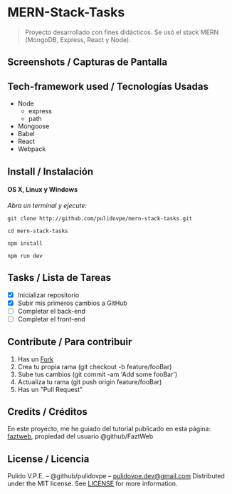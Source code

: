 # MERN-Stack-Tasks
> Proyecto desarrollado con fines didácticos.
> Se usó el stack MERN (MongoDB, Express, React y Node).

## Screenshots / Capturas de Pantalla


## Tech-framework used / Tecnologías Usadas
- Node
	- express
	- path
- Mongoose
- Babel
- React
- Webpack

## Install / Instalación
#### OS X, Linux y Windows
*Abra un terminal y ejecute:*
```Shell
git clone http://github.com/pulidovpe/mern-stack-tasks.git

cd mern-stack-tasks

npm install

npm run dev
```
## Tasks / Lista de Tareas
- [x] Inicializar repositorio
- [x] Subir mis primeros cambios a GitHub
- [ ] Completar el back-end
- [ ] Completar el front-end

## Contribute / Para contribuir
1. Has un [Fork](https://github.com/pulidovpe/mern-stack-tasks/fork)
2. Crea tu propia rama (git checkout -b feature/fooBar)
3. Sube tus cambios (git commit -am 'Add some fooBar')
4. Actualiza tu rama (git push origin feature/fooBar)
5. Has un "Pull Request"

## Credits / Créditos
En este proyecto, me he guiado del tutorial publicado en esta página:
[faztweb](https://www.faztweb.com/curso/stack-mern), propiedad del usuario @github/FaztWeb

## License / Licencia
Pulido V.P.E. – @github/pulidovpe – pulidovpe.dev@gmail.com
Distributed under the MIT license. See [LICENSE](LICENSE) for more information.
